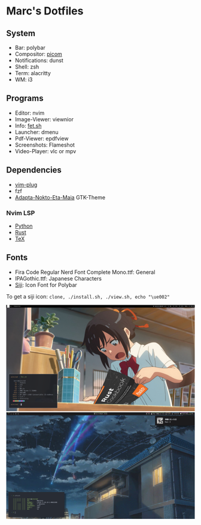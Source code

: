 # Marc's Dotfiles

## System

+ Bar: polybar
+ Compositor: [picom](https://github.com/ibhagwan/picom)
+ Notifications: dunst
+ Shell: zsh
+ Term: alacritty
+ WM: i3

## Programs
+ Editor: nvim
+ Image-Viewer: viewnior
+ Info: [fet.sh](https://github.com/6gk/fet.sh)
+ Launcher: dmenu
+ Pdf-Viewer: epdfview
+ Screenshots: Flameshot
+ Video-Player: vlc or mpv

## Dependencies

+ [vim-plug](https://github.com/junegunn/vim-plug)
+ fzf
+ [Adapta-Nokto-Eta-Maia](https://github.com/adapta-project/adapta-gtk-theme) GTK-Theme

### Nvim LSP

+ [Python](https://github.com/palantir/python-language-server)
+ [Rust](https://github.com/rust-analyzer/rust-analyzer)
+ [TeX](https://github.com/latex-lsp/texlab)

## Fonts
+ Fira Code Regular Nerd Font Complete Mono.ttf: General
+ IPAGothic.ttf: Japanese Characters
+ [Siji](https://github.com/stark/siji): Icon Font for Polybar

To get a siji icon: `clone, ./install.sh, ./view.sh, echo "\ue002"`

![Laptop](screenshots/laptop.png)
![PC](screenshots/pc.png)
